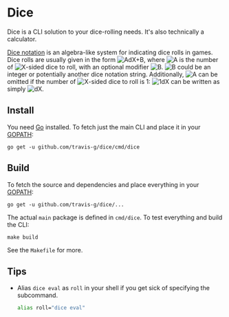 # Dice

Dice is a CLI solution to your dice-rolling needs. It's also technically a calculator.

[Dice notation][dice-notation] is an algebra-like system for indicating dice rolls in games. Dice rolls are usually given in the form ![AdX+B][tex-AdX+B], where ![A][tex-A] is the number of ![X][tex-X]-sided dice to roll, with an optional modifier ![B][tex-B]. ![B][tex-B] could be an integer or potentially another dice notation string. Additionally, ![A][tex-A] can be omitted if the number of ![X][tex-X]-sided dice to roll is 1: ![1dX][tex-1dX] can be written as simply ![dX][tex-dX].

## Install

You need [Go][golang] installed. To fetch just the main CLI and place it in your [GOPATH][gopath]:

```console
go get -u github.com/travis-g/dice/cmd/dice
```

## Build

To fetch the source and dependencies and place everything in your [GOPATH][gopath]:

```console
go get -u github.com/travis-g/dice/...
```

The actual `main` package is defined in `cmd/dice`. To test everything and build the CLI:

```console
make build
```

See the `Makefile` for more.

## Tips

- Alias `dice eval` as `roll` in your shell if you get sick of specifying the subcommand.

  ```sh
  alias roll="dice eval"
  ```

[dice-notation]: https://en.wikipedia.org/wiki/Dice_notation
[dice-reference]: https://wiki.roll20.net/Dice_Reference
[golang]: https://golang.org/
[gopath]: https://golang.org/doc/code.html#GOPATH

[tex-1dX]: https://chart.googleapis.com/chart?cht=tx&chf=bg,s,00000000&chl=%5Ctext%7B1d%7DX
[tex-A]: https://chart.googleapis.com/chart?cht=tx&chf=bg,s,00000000&chl=A
[tex-AdX+B]: https://chart.googleapis.com/chart?cht=tx&chf=bg,s,00000000&chl=A%5Ctext%7Bd%7DX%20%5Cpm%20B
[tex-B]: https://chart.googleapis.com/chart?cht=tx&chf=bg,s,00000000&chl=B
[tex-dX]: https://chart.googleapis.com/chart?cht=tx&chf=bg,s,00000000&chl=%5Ctext%7Bd%7DX
[tex-X]: https://chart.googleapis.com/chart?cht=tx&chf=bg,s,00000000&chl=X
